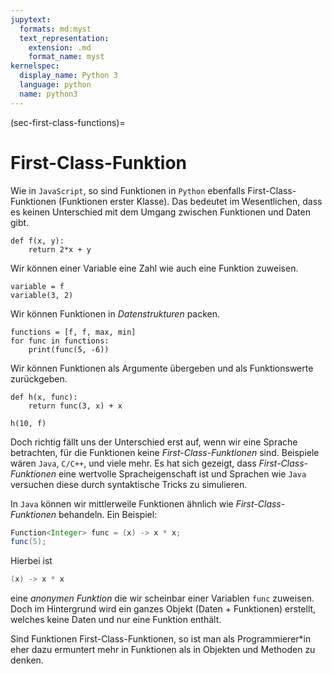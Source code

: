 ```yaml
---
jupytext:
  formats: md:myst
  text_representation:
    extension: .md
    format_name: myst
kernelspec:
  display_name: Python 3
  language: python
  name: python3
---
```


(sec-first-class-functions)=
# First-Class-Funktion

Wie in ``JavaScript``, so sind Funktionen in ``Python`` ebenfalls First-Class-Funktionen (Funktionen erster Klasse).
Das bedeutet im Wesentlichen, dass es keinen Unterschied mit dem Umgang zwischen Funktionen und Daten gibt.

```{code-cell} python3
def f(x, y):
    return 2*x + y
```

Wir können einer Variable eine Zahl wie auch eine Funktion zuweisen.

```{code-cell} python3
variable = f
variable(3, 2)
```

Wir können Funktionen in *Datenstrukturen* packen.

```{code-cell} python3
functions = [f, f, max, min]
for func in functions:
    print(func(5, -6))
```

Wir können Funktionen als Argumente übergeben und als Funktionswerte zurückgeben.

```{code-cell} python3
def h(x, func):
    return func(3, x) + x

h(10, f)
```

Doch richtig fällt uns der Unterschied erst auf, wenn wir eine Sprache betrachten, für die Funktionen keine *First-Class-Funktionen* sind.
Beispiele wären ``Java``, ``C/C++``, und viele mehr.
Es hat sich gezeigt, dass *First-Class-Funktionen* eine wertvolle Spracheigenschaft ist und Sprachen wie ``Java`` versuchen diese durch syntaktische Tricks zu simulieren.

In ``Java`` können wir mittlerweile Funktionen ähnlich wie *First-Class-Funktionen* behandeln.
Ein Beispiel:

```java
Function<Integer> func = (x) -> x * x;
func(5);
```

Hierbei ist

```java
(x) -> x * x
```

eine *anonymen Funktion* die wir scheinbar einer Variablen ``func`` zuweisen.
Doch im Hintergrund wird ein ganzes Objekt (Daten + Funktionen) erstellt, welches keine Daten und nur eine Funktion enthält.

Sind Funktionen First-Class-Funktionen, so ist man als Programmierer\*in eher dazu ermuntert mehr in Funktionen als in Objekten und Methoden zu denken.